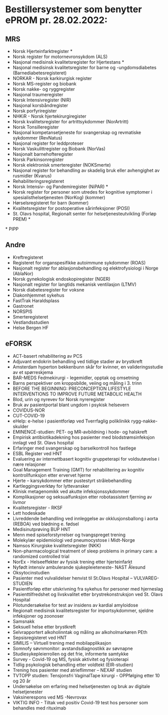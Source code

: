 # Bestillersystemer som benytter ePROM pr. 28.02.2022:

## MRS
- Norsk Hjerteinfarktregister *
- Norsk register for motornevronsykdom (ALS)
- Nasjonal medisinsk kvalitetsregister for Hjertestans *
- Nasjonal medisinsk kvalitetsregister for barne og -ungdomsdiabetes (Barnediabetesregisteret)
- NORKAR - Norsk karkirurgisk register
- Norsk MS-register og biobank
- Norsk nakke- og ryggregister
- Nasjonal traumeregister
- Norsk Intensivregister (NIR)
- Nasjonal korsbåndregister
- Norsk porfyriregister
- NHKiR - Norsk hjertekirurgiregister
- Norsk kvalitetsregister for artrittsykdommer (NorArtritt)
- Norsk Tonsilleregister
- Nasjonal kompetansetjeneste for svangerskap og revmatiske sykdommer (RevNatus)
- Nasjonal register for leddproteser
- Norsk Vaskulittregister og Biobank (NorVas)
- Nasjonalt barnehofteregister
- Norsk Parkinsonregister
- Norsk elektronisk smerteregister (NOKSmerte)
- Nasjonal register for behandling av skadelig bruk eller avhengighet av rusmidler (Kvarus)
- Rehabiliteringsregisteret
- Norsk Intensiv- og Pandemiregister (NiPAR) *
- Norsk register for personer som utredes for kognitive symptomer i spesialisthelsetjenesten (NorKog) (kommer)
- Hørselsregisteret for barn (kommer)
- Kvalitetsregister for postoperative sårinfeksjoner (POSI)
- St. Olavs hospital, Regionalt senter for helsetjenesteutvikling (Forløp PREM) *


\* PIPP 

## Andre

- Kreftregisteret
- Registeret for organspesifikke autoimmune sykdommer (ROAS)
- Nasjonalt register for ablasjonsbehandling og elektrofysiologi i Norge (AblaNor)
- Norsk gynekologisk endoskopiregister (NGER)
- Nasjonalt register for langtids mekanisk ventilasjon (LTMV)
- Norsk diabetesregister for voksne
- Diakonhjemmet sykehus
- FastTrak Haraldsplass
- Gastronet
- NORSPIS
- Smerteregisteret
- Vestlandsstudien
- Helse Bergen HF

## eFORSK

- ACT-basert rehabilitering av PCS
- Adjuvant endokrin behandling ved tidlige stadier av brystkreft   
- Amsterdam hyperton bekkenbunn skår for kvinner, en valideringsstudie av et spørreskjema
- BAR-MEDS Fedmekirurgi - legemidler, opptak og omsetning
- Barns perspektiver om kroppsbilde, veiing og måling i 3. trinn
- BEFORE THE BEGINNING: PRECONCEPTION LIFESTYLE INTERVENTIONS TO IMPROVE FUTURE METABOLIC HEALTH
- Blod, urin og nyrevev for Norsk nyreregister
- Bruk av pasientportal blant ungdom i psykisk helsevern
- COVIDUS-NOR
- CUT-COVID-19
- eHelp: e-helse i pasientforløp ved Tverrfaglig poliklinikk rygg-nakke-skulder
- EMINENCE-studien: PET- og MR-avbildning i hode- og halskreft
- Empirisk antibiotikadekning hos pasienter med blodstrømsinfeksjon innlagt ved St. Olavs hospital
- Erfaringer med svangerskap og barselkontroll hos fastlege
- ESBL Register ved HNT
- Evaluering av internettbasert kognitiv gruppeterapi for voldsutøvelse i nære relasjoner
- Goal Management Training (GMT) for rehabilitering av kognitiv kontrollfunksjon etter ervervet hjerne
- Hjerte – karsykdommer etter pustestyrt strålebehandling
- Kartleggingsverktøy for lyttevansker
- Klinisk metagenomikk ved akutte infeksjonssykdommer
- Komplikasjoner og seksualfunksjon etter robotassistert fjerning av livmor
- Kvalitetsregister - RKSF
- Lett hodeskade
- Livreddende behandling ved innleggelse av okklusjonsballong i aorta (REBOA) ved blødning e. fødsel
- Medisinutprøving BUP HNT
- Menn med spiseforstyrrelser og tvangspreget trening
- Molekylær epidemiologi ved pneumocystose i Midt-Norge
- Namsos Kirurgiske kvalitetsregister (NKK)
- Non-pharmacological treatment of sleep problems in primary care: a randomized controlled trial
- NorEx - Helseeffekter av fysisk trening etter hjerteinfarkt
- Nyfødt intensiv ambulerande sjukepleieteneste- NAST Ålesund
- Oksytocinstudien
- Pasienter med vulvalidelser henvist til St.Olavs Hospital – VULVAREG-STUDIEN
- Pasientforløp etter utskrivning fra sykehus for personer med hjerneslag
- Pasienttilfredshet og livskvalitet etter brystrekonstruksjon ved St. Olavs Hospital
- Pilotundersøkelse for test av insidens av kardial amyloidose
- Regionalt medisinsk kvalitetsregister for importsykdommer, sjeldne infeksjoner og zoonoser
- Samsnakk
- Seksuell helse etter brystkreft
- Selvrapportert alkoholinntak og måling av alkoholmarkøren PEth
- Sepsisregisteret ved HNT
- SIMILIS – Virtuell trening med mobilapplikasjon
- Somnofy søvnmonitor: avstandsdiagnostikk av søvnapne
- Studiesykepleierrollen og det frie, informerte samtykke
- Survey - Covid-19 og MS, fysisk aktivitet og fysioterapi
- Tidlig psykologisk behandling etter voldtekt (EIR-studien)
- Trening hos pasienter med atrieflimmer – NEXAF studien
- TVTOPP studien: Tensjonsfri VaginalTape kirurgi - OPPfølging etter 10 og 20 år
- Undersøkelse om erfaring med helsetjenesten og bruk av digitale helsetjenester
- Vaksinerespons ved MS -Nevrovax
- VIKTIG INFO - Tiltak ved positiv Covid-19 test hos personer som behandles med rituximab




